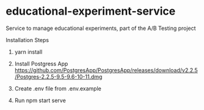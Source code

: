 # educational-experiment-service
Service to manage educational experiments, part of the A/B Testing project


Installation Steps

1. yarn install

2. Install Postgress App https://github.com/PostgresApp/PostgresApp/releases/download/v2.2.5/Postgres-2.2.5-9.5-9.6-10-11.dmg

3. Create .env file from .env.example

4. Run npm start serve
